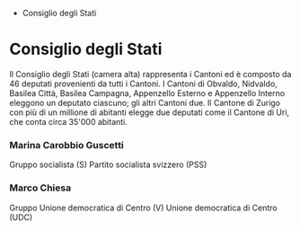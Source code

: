   * Consiglio degli Stati

#  Consiglio degli Stati

Il Consiglio degli Stati (camera alta) rappresenta i Cantoni ed è composto da
46 deputati provenienti da tutti i Cantoni. I Cantoni di Obvaldo, Nidvaldo,
Basilea Città, Basilea Campagna, Appenzello Esterno e Appenzello Interno
eleggono un deputato ciascuno; gli altri Cantoni due. Il Cantone di Zurigo con
più di un millione di abitanti elegge due deputati come il Cantone di Uri, che
conta circa 35'000 abitanti.

### Marina Carobbio Guscetti

Gruppo socialista (S) Partito socialista svizzero (PSS)

### Marco Chiesa

Gruppo Unione democratica di Centro (V) Unione democratica di Centro (UDC)

